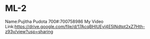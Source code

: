 # ML-2
Name:Pujitha Pudota
700#:700758986
My Video Link:https://drive.google.com/file/d/17AcqBHIUEyl4E5INdtpt2xZ7Hth-z93v/view?usp=sharing 
